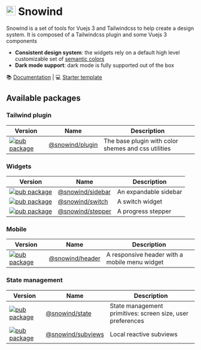 # <img src="public/img/logo.png" width="25" height="25"> Snowind

Snowind is a set of tools for Vuejs 3 and Tailwindcss to help create a design system. It is composed
of a Tailwindcss plugin and some Vuejs 3 components

- **Consistent design system**: the widgets rely on a default high level customizable set of 
[semantic colors](https://github.com/synw/tailwindcss-semantic-colors)
- **Dark mode support**: dark mode is fully supported out of the box 

:books: [Documentation](https://synw.github.io/snowind/) | :computer: [Starter template](https://github.com/synw/snowind-template)

## Available packages

### Tailwind plugin

| Version | Name | Description |
| --- | --- | --- |
| [![pub package](https://img.shields.io/npm/v/@snowind/plugin)](https://www.npmjs.com/package/@snowind/plugin) | [@snowind/plugin](https://synw.github.io/snowind/install) | The base plugin with color shemes and css utilities |

### Widgets

| Version | Name | Description |
| --- | --- | --- |
| [![pub package](https://img.shields.io/npm/v/@snowind/sidebar)](https://www.npmjs.com/package/@snowind/sidebar) | [@snowind/sidebar](https://synw.github.io/snowind/sidebar) | An expandable sidebar |
| [![pub package](https://img.shields.io/npm/v/@snowind/switch)](https://www.npmjs.com/package/@snowind/switch) | [@snowind/switch](https://synw.github.io/snowind/switch) | A switch widget |
| [![pub package](https://img.shields.io/npm/v/@snowind/stepper)](https://www.npmjs.com/package/@snowind/stepper) | [@snowind/stepper](https://synw.github.io/snowind/stepper) | A progress stepper |

### Mobile

| Version | Name | Description |
| --- | --- | --- |
| [![pub package](https://img.shields.io/npm/v/@snowind/header)](https://www.npmjs.com/package/@snowind/header) | [@snowind/header](https://synw.github.io/snowind/header) | A responsive header with a mobile menu widget |

### State management

| Version | Name | Description |
| --- | --- | --- |
| [![pub package](https://img.shields.io/npm/v/@snowind/state)](https://www.npmjs.com/package/@snowind/state) | [@snowind/state](https://synw.github.io/snowind/state/screen) | State management primitives: screen size, user preferences |
| [![pub package](https://img.shields.io/npm/v/@snowind/subviews)](https://www.npmjs.com/package/@snowind/subviews) | [@snowind/subviews](https://synw.github.io/snowind/state/subviews) | Local reactive subviews |
